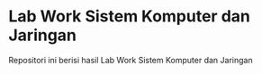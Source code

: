 # Lab Work Sistem Komputer dan Jaringan
Repositori ini berisi hasil Lab Work Sistem Komputer dan Jaringan

